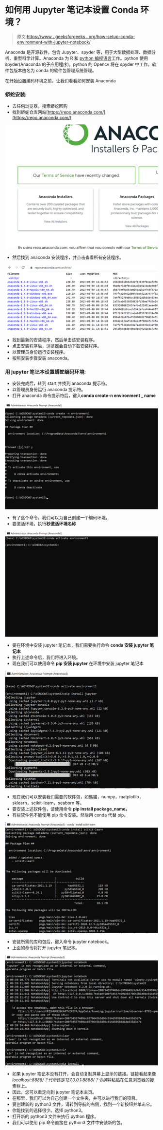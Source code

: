 # 如何用 Jupyter 笔记本设置 Conda 环境？

> 原文:[https://www . geeksforgeeks . org/how-setup-conda-environment-with-jupyter-notebook/](https://www.geeksforgeeks.org/how-to-setup-conda-environment-with-jupyter-notebook/)

Anaconda 是开源软件，包含 Jupyter、spyder 等，用于大型数据处理、数据分析、重型科学计算。Anaconda 为 R 和 [python 编程语言](https://www.geeksforgeeks.org/python-language-introduction/)工作。python 使用 spyder(Anaconda 的子应用程序)。python 的 Opencv 将在 spyder 中工作。软件包版本由名为 conda 的软件包管理系统管理。

在开始设置编码环境之前，让我们看看如何安装 Anaconda

### **蟒蛇安装:**

*   去任何浏览器，搜索蟒蛇回购
*   找到蟒蛇仓库网站[https://repo.anaconda.com/](https://repo.anaconda.com/)

![](img/066786d53de4428ec0b99b6590ec06cb.png)

*   然后找到 anaconda 安装程序，并点击查看所有安装程序。

![](img/ee537a9edf89ca45a8b1ca108e666c1f.png)

*   找到最新的安装程序，然后单击该安装程序。
*   点击安装程序后，浏览器会自动下载安装程序。
*   以管理员身份运行安装程序。
*   按照安装步骤安装 anaconda。

### **用 jupyter 笔记本设置蟒蛇编码环境:**

*   安装完成后，转到 start 并找到 anaconda 提示符。
*   以管理员身份运行 anaconda 提示符。
*   打开 anaconda 命令提示符后，键入**conda create-n environment _ name**

![](img/4da7a6b3098208b57d17a1e77946315d.png)

*   有了这个命令，我们可以为自己创建一个编码环境。
*   要激活环境，执行**秒激活环境名称**

![](img/61d6d69fbfdf556b42b7002ee8f365f7.png)

*   要在环境中安装 jupyter 笔记本，我们需要执行命令 **conda 安装 jupyter 笔记本**
*   执行上述命令后，我们将进入环境。
*   现在我们可以使用命令 **pip 安装 jupyter** 在环境中安装 jupyter 笔记本

![](img/8e6755e904b6c437b343fa701f485729.png)

*   现在我们可以安装我们需要的软件包，如熊猫，numpy，matplotlib，sklearn，scikit-learn，seaborn 等。
*   要安装上述软件包，请使用命令 **pip install package_name。**
*   有些软件包不能使用 pip 命令安装。然后用 conda 代替 pip。

![](img/94c4707311e4bd2698b5a3885d4b758a.png)

*   安装所需的库和包后，键入命令 jupyter notebook。
*   上面的命令将打开 jupyter 笔记本。

![](img/bc28b94251341c4fb79dfd49dd58d8ec.png)

*   如果 jupyter 笔记本没有打开，会自动复制屏幕上显示的链接。链接看起来像 *localhost:8888/？代币*还是*127.0.0.1:8888/？令牌*并粘贴在任意浏览器的搜索栏上。
*   因此，您可以重定向到 jupyter 笔记本主页。
*   在那里，我们可以为自己创建一个文件夹，并可以进行我们的项目。
*   要创建新的 python3 文件，请转到导航的右侧，找到一个新按钮并单击它。
*   你能找到的选择很少。选择 python3。
*   打开新的 python3 文件来执行 python 程序。
*   我们可以使用 pip 命令直接在 python3 文件中安装新的包。